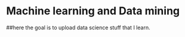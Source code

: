 # Machine learning and Data mining
##here the goal is to upload data science stuff that I learn.   
